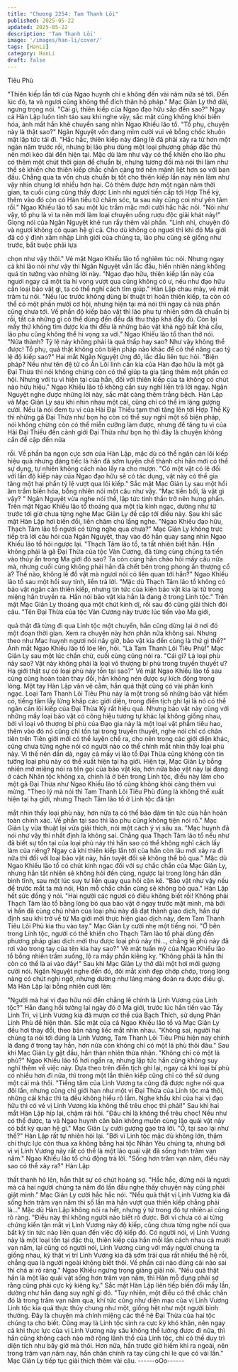 ```yaml
---
title: "Chương 2254: Tam Thanh Lôi"
published: 2025-05-22
updated: 2025-05-22
description: 'Tam Thanh Lôi'
image: '/images/han-li/cover/'
tags: [HanLi]
category: HanLi
draft: false
---
```


Tiêu Phù

"Thiên kiếp lần tới của Ngao huynh chỉ e không đến vài năm nữa
sẽ tới. Đến lúc đó, ta và ngươi cũng không thể đích thân hộ pháp."
Mạc Giản Ly thở dài, ngưng trọng nói.
"Cái gì, thiên kiếp của Ngao đạo hữu sắp đến sao?" Ngay cả Hàn
Lập luôn tỉnh táo sau khi nghe vậy, sắc mặt cũng không khỏi biến
hóa, ánh mắt hắn khẽ chuyển sang nhìn Ngao Khiếu lão tổ.
"Tổ phụ, chuyện này là thật sao?" Ngân Nguyệt vốn đang mỉm
cưởi vui vẻ bỗng chốc khuôn mặt lập tức tái đi.
"Hắc hắc, thiên kiếp này đáng lẽ đã phải xảy ra từ hơn một ngàn
năm trước rồi, nhưng bị lão phu dùng một loại phương pháp đặc
thù nên mới kéo dài đến hiện tại. Mặc dù làm như vậy có thể
khiến cho lão phu có thêm một chút thời gian để chuẩn bị, nhưng
tương đối mà nói thì làm như thế sẽ khiến cho thiên kiếp chắc
chắn càng trở nên mãnh liệt hơn so với ban đầu. Chẳng qua ta
vốn chưa chuẩn bị tốt cho thiên kiếp lần này nên làm như vậy
nhìn chung lợi nhiều hơn hại. Có thêm được hơn một ngàn năm
thời gian, ta cuối cùng cũng thấy được Linh nhi ngươi tiến cấp tới
Hợp Thể kỳ, thêm vào đó còn có Hàn tiểu tử chăm sóc, ta sau này
cũng coi như yên tâm rồi." Ngao Khiếu lão tổ sau một lúc trầm
mặc mới cười hắc hắc nói.
"Nói như vậy, tổ phụ là vì ta nên mới làm loại chuyện uống rượu
độc giải khát này!" Giọng nói của Ngân Nguyệt khẽ run rẩy thêm
vài phần.
"Linh nhi, chuyện đó và ngươi không có quan hệ gì cả. Cho dù
không có ngươi thì khi đó Ma giới đã có ý định xâm nhập Linh giới
của chúng ta, lão phu cũng sẽ giống như trước, bắt buộc phải lựa

chọn như vậy thôi." Vẻ mặt Ngao Khiếu lão tổ nghiêm túc nói.
Nhưng ngay cả khi lão nói như vậy thì Ngân Nguyệt vẫn lắc đầu,
hiển nhiên nàng không quá tin tưởng vào những lời này.
"Ngao đạo hữu, thiên kiếp lần này của ngươi ngay cả một tia hi
vọng vượt qua cũng không có ư, nếu như đạo hữu cần loại bảo
vật gì, ta có thể nghĩ cách tìm giúp." Hàn Lập chau mày, vẻ mặt
trâm tư nói.
"Nếu lúc trước không dùng bí thuật trì hoãn thiên kiếp, ta còn có
thể có một phần mười cơ hội, nhưng hiện tại mà nói thì ngay cả
nửa phần cũng chưa tới. Về phần độ kiếp bảo vật thì lão phu tự
nhiên sớm đã chuẩn bị rồi, tất cả những gì có thể dùng đến đều
đã thu thập khá đầy đủ. Còn lại mấy thứ không tìm được kia thì
đều là những bảo vật khả ngộ bất khả cầu, lão phu cũng không
thể hi vọng xa vời." Ngao Khiếu lão tổ than thở nói.
"Nửa thành? Tỷ lệ này không phải là quá thấp hay sao? Như vậy
không thể được! Tổ phụ, quả thật không còn biện pháp nào khác
để có thể nâng cao tỷ lệ độ kiếp sao?" Hai mắt Ngân Nguyệt ửng
đỏ, lắc đầu liên tục hỏi.
"Biện pháp? Nếu như tên đệ tử có Ẩn Lôi linh căn kia của Hàn
đạo hữu là một gã Đại Thừa thì nói không chừng còn có thể giúp
ta gia tăng thêm một phần cơ hội. Nhưng với tu vi hiện tại của
hắn, đối với thiên kiếp của ta không có chút nào hữu hiệu." Ngao
Khiếu lão tổ không cần suy nghĩ liền trả lời ngay.
Ngân Nguyệt nghe được những lời này, sắc mặt càng thêm trắng
bệch.
Hàn Lập và Mạc Giản Ly sau khi nhìn nhau một cái, cũng chỉ có
thể im lặng gượng cười.
Nếu là nói đem tu vi của Hải Đại Thiếu tạm thời tăng lên tới Hợp
Thể Kỳ thì những gã Đại Thừa như bọn họ còn có thể suy nghĩ
một số biện pháp, nói không chừng còn có thể miễn cưỡng làm
được, nhưng để tăng tu vi của Hải Đại Thiếu đến cảnh giới Đại
Thừa như bọn họ thì đây là chuyện không cần đề cập đến nữa

rồi.
Về phần ba ngọn cực sơn của Hàn Lập, mặc dù có thể ngăn cản
lôi kiếp hiệu quả nhưng đáng tiếc là hắn đã sớm luyện chế thành
chỉ hắn mới có thể sự dụng, tự nhiên không cách nào lấy ra cho
mượn.
"Có một vật có lẽ đối với lần độ kiếp này của Ngao đạo hữu sẽ có
tác dụng, vật này có thể gia tăng một hai phần tỷ lệ vượt qua lôi
kiếp." Sắc mặt Mạc Giản Ly sau một hồi âm trầm biến hóa, bỗng
nhiên nói một câu như vậy.
"Mạc tiền bối, là vật gì vậy? " Ngân Nguyệt vừa nghe nói thế, lập
tức tinh thần trở nên hưng phấn.
Trên mặt Ngao Khiếu lão tổ thoáng qua một tia kinh ngạc, dường
như từ trước tới giờ chưa từng nghe Mạc Giản Ly đề cập tới điều
này.
Sau khi sắc mặt Hàn Lập hơi biến đổi, liền chăm chú lắng nghe.
"Ngao Khiếu đạo hữu, Thạch Tâm lão tổ ngươi có từng nghe qua
chưa?" Mạc Giản Ly không trực tiếp trả lời câu hỏi của Ngân
Nguyệt, thay vào đó hắn quay sang nhìn Ngao Khiếu lão tổ hỏi
ngược lại.
"Thạch Tâm lão tổ, ta tất nhiên biết hắn. Hắn không phải là gã Đại
Thừa của tộc Vân Cương, đã từng cùng chúng ta tiến vào thủy ấn
trong Ma giới đó sao? Ta còn cùng hắn chào hỏi mấy câu nữa mà,
nhưng cuối cùng không phải hắn đã chết bên trong phong ấn
thượng cổ à? Thế nào, không lẽ đồ vật mà ngươi nói có liên quan
tới hắn?" Ngao Khiếu lão tổ sau một hồi suy tính, liền trả lời.
"Mặc dù Thạch Tâm lão tổ không có bảo vật ngăn cản thiên kiếp,
nhưng tin tức của kiện bảo vật kia lại từ trong miệng hắn truyền
ra. Hắn nói bảo vật kia hẳn là đang ở trong Linh tộc." Trên mặt
Mạc Giản Ly thoáng qua một chút kinh dị, rồi sau đó cũng giải
thích đôi câu.
"Tên Đại Thừa của tộc Vân Cương này trước lúc tiến vào Ma giới,

quả thật đã từng đi qua Linh tộc một chuyến, hắn cũng dừng lại ở
nơi đó một đoạn thời gian. Xem ra chuyện này hơn phân nửa
không sai. Nhưng theo như Mạc huynh ngươi nói nãy giờ, bảo vật
kia đến cùng là thứ gì thế?" Ánh mắt Ngao Khiếu lão tổ lóe lên,
hỏi.
"Là Tam Thanh Lôi Tiêu Phù!" Mạc Giản Ly sau một lúc chần chừ,
cuối cùng cũng nói ra.
"Cái gì? Là loại phù này sao? Vật này không phải là loại vô
thượng bí phù trong truyền thuyết ư? Hạ giới thật sự có loại phù
này tồn tại sao?" Vẻ mặt Ngao Khiếu lão tổ sau cùng cũng hoàn
toàn thay đổi, hắn không nén được sự kích động trong lòng.
Một tay Hàn Lập vân vê cằm, hắn quả thật cũng có vài phần kinh
ngạc.
Loại Tam Thanh Lôi Tiêu Phù này là một trong số những bảo vật
hiếm có, tiếng tăm lẫy lừng khắp các giới diện, trong điển tịch ghi
lại là nó có thể ngăn cản lôi kiếp của Đại Thừa Kỳ rất hiệu quả.
Nhưng bảo vật này cùng với những mấy loại bảo vật có công hiệu
tương tự khác lại không giống nhau, bởi vì loại vô thượng bí phù
của Đạo gia này là một loại vật phẩm tiêu hao, thêm vào đó nó
cũng chỉ tồn tại trong truyền thuyết, nghe nói chỉ có chân tiên trên
Tiên giới mới có thể luyện chế ra, cho nên trong các giới diện
khác, cũng chưa từng nghe nói có người nào có thể chính mắt
nhìn thấy loại phù này.
Vì thế nên dần dà, ngay cả mấy vị lão tổ Đại Thừa cũng không
còn tin tưởng loại phù này có thể xuất hiện tại hạ giới.
Hiện tại, Mạc Giản Ly bỗng nhiên mở miệng nói ra tên gọi của
bảo vật kia, hơn nữa bảo vật này lại đang ở cách Nhân tộc không
xa, chính là ở bên trong Linh tộc, điều này làm cho một gã Đại
Thừa như Ngao Khiếu lão tổ cũng không khỏi càng thêm vui
mừng.
"Theo lý mà nói thì Tam Thanh Lôi Tiêu Phù đúng là không thể
xuất hiện tại hạ giới, nhưng Thạch Tâm lão tổ ở Linh tộc đã tận

mắt nhìn thấy loại phù này, hơn nữa ta có thể bảo đảm tin tức của
hắn hoàn toàn chính xác. Về phần tại sao thì lão phu cũng không
tiện nói rõ." Mạc Giản Ly vừa thuật lại vừa giải thích, nói một cách
ý vị sâu xa.
"Mạc huynh đã nói như vậy thì nhất định là không sai. Chẳng qua
Thạch Tâm lão tổ nếu như đã biết sự tồn tại của loại phù này thì
hắn sao có thể không nghĩ cách lấy làm của riêng? Ngay cả khi
thiên kiếp lần tới của hắn còn lâu mới xảy ra đi nữa thì đối với loại
bảo vật này, hắn tuyệt đối sẽ không thể bỏ qua." Mặc dù Ngao
Khiếu lão tổ có chút kinh ngạc đối với sự chắc chắn của Mạc Giản
Ly, nhưng hắn tất nhiên sẽ không hỏi đến cùng, ngược lại trong
lòng hắn dần bình tĩnh, sau một lúc suy tư liền quay qua hỏi cặn
kẽ.
"Bảo vật như vậy nếu để trước mắt ta mà nói, Hàn mỗ chắc chắn
cũng sẽ không bỏ qua." Hàn Lập hết sức đồng ý nói.
"Hai người các ngươi có điều không biết rồi! Không phải Thạch
Tâm lão tổ bằng lòng bỏ qua bảo vật ở ngay trước mặt mình, mà
bởi vì hắn đã cùng chủ nhân của loại phù này đã đạt thành giao
dịch, hắn dự định sau khi trở về từ Ma giới mới thực hiện giao dịch
này, đem Tam Thanh Tiêu Lôi Phù kia thu vào tay." Mạc Giản Ly
cười nhẹ một tiếng nói.
"Ở bên trong Linh tộc, người có thể khiến cho Thạch Tâm lão tổ
phải dùng đến phương pháp giao dịch mới thu được loại phù này
thì..., chẳng lẽ phù này đã rơi vào trong tay của tên kia hay sao?"
Vẻ mặt tuấn mỹ của Ngao Khiếu lão tổ bỗng nhiên trầm xuống, lộ
ra mấy phần kiêng kỵ.
"Không phải là hắn thì còn có thể là ai vào đây!" Sau khi Mạc
Giản Ly thở dài một hơi mới gượng cười nói.
Ngân Nguyệt nghe đến đó, đôi mắt xinh đẹp chớp chớp, trong
lòng nàng có chút nghi ngờ, nhưng dường như láng máng đoán
ra được điều gì.
Mà Hàn Lập lại bỗng nhiên cười lên:

"Người mà hai vị đạo hữu nói đến chẳng lẽ chính là Linh Vương
của Linh tộc?"
Hắn đang hồi tưởng lại ngày đó ở Ma giới, trước lúc hắn tiến vào
Tẩy Linh Trì, vị Linh Vương kia đã mượn cơ thể của Bạch Thích,
sử dụng Phân Linh Phù để hiện thân.
Sắc mặt của cả Ngao Khiếu lão tổ và Mạc Giản Ly đều hơi thay
đổi, theo bản năng liếc mắt nhìn nhau.
"Không sai, người hai chúng ta nói tới đúng là Linh Vương, Tam
Thanh Lôi Tiêu Phù hiện nay chính là đang ở trong tay hắn, hơn
nữa còn không chỉ có một lá phù thôi đâu." Sau khi Mạc Giản Ly
gật đầu, hắn thản nhiên thừa nhận.
"Không chỉ có một lá phù?" Ngao Khiếu lão tổ hơi ngẩn ra, nhưng
lập tức hắn cũng không suy nghĩ thêm về việc này.
Dựa theo trên điển tịch ghi lại, ngay cả khi loại bí phù có nhiều
hơn đi nữa, thì trong một lần thiên kiếp cũng chỉ có thể sử dụng
một cái mà thôi.
"Tiếng tăm của Linh Vương ta cũng đã được nghe nói qua đôi lần,
nhưng cũng chỉ giới hạn như một vị Đại Thừa của Linh tộc mà
thôi, những cái khác thì ta đều không hiểu rõ lắm. Nghe khẩu khí
của hai vị đạo hữu thì có vẻ vị Linh Vương kia không thể trêu chọc
thì phải!" Sau khi hai mắt Hàn Lập híp lại, chậm rãi hỏi.
"Đâu chỉ là không thể trêu chọc! Nếu như có thể được, ta và Ngao
huynh căn bản không muốn cùng lão quái vật này có bất kỳ quan
hệ gì." Mạc Giản Ly cười gượng gạo trả lời.
"Ồ, tại sao lại như thế?" Hàn Lập rất tự nhiên hỏi lại.
"Bởi vì Linh tộc mặc dù không lớn, thậm chí thực lực còn thua xa
không bằng hai tộc Nhân Yêu chúng ta, nhưng bởi vì vị Linh
Vương này rất có thể là một lão quái vật đã sống hơn trăm vạn
năm." Ngao Khiếu lão tổ chủ động trả lời.
"Sống hơn trăm vạn năm, điều này sao có thể xảy ra?" Hàn Lập

thất thanh hô lên, hắn thật sự có chút hoảng sợ.
"Hắc hắc, đừng nói là ngươi mà cả hai người chúng ta năm đó lần
đầu nghe thấy chuyện này cũng phải giật mình." Mạc Giản Ly
cười hắc hắc nói.
"Nếu quả thật vị Linh Vương kia đã sống hơn trăm vạn năm thì số
lần mà hắn vượt qua thiên kiếp chẳng phải là..." Mặc dù Hàn Lập
không nói ra hết, nhưng ý tứ trong đó tự nhiên ai cũng rõ ràng.
"Điều này thì không người nào biết rõ được. Bởi vì chưa có ai
từng chứng kiến tận mắt vị Linh Vương này độ kiếp, cũng chưa
từng nghe nói qua bất kỳ tin tức nào liên quan đến việc độ kiếp
đó. Có người nói, vị Linh Vương này là một loại tồn tại đặc thù,
thiên kiếp của hắn mỗi lần cách nhau cả mười vạn năm, lại cũng
có người nói, Linh Vương cùng với mấy người chúng ta giống
nhau, kỳ thật vị trí Linh Vương kia đã sớm trải qua rất nhiều thế hệ
rồi, chẳng qua là người ngoài không biết thôi. Về phần cái nào
đúng cái nào sai thì chả ai rõ ràng." Ngao Khiếu ngưng trọng
giảng giải nói.
"Nếu quả thật hắn là một lão quái vật sống hơn trăm vạn năm, thì
Hàn mỗ đụng phải sợ rằng cũng phải cực kỳ kiêng kỵ." Sắc mặt
Hàn Lập liên tiếp biến đổi mấy lần, dường như hắn đang suy nghĩ
gì đó.
"Tuy nhiên, một điều có thể chắc chắn đó là trong trăm vạn năm
qua, khí tức cũng như diện mạo của vị Linh Vương Linh tộc kia
quả thực thủy chung như một, giống hệt như một người bình
thường. Đây là chuyện mà chính miệng các thế hệ Đại Thừa của
hai tộc chúng ta cho biết. Cũng may là Linh tộc sinh ra cực kỳ khó
khăn, nên ngay cả khi thực lực của vị Linh Vương này sâu không
thể lường được đi nữa, thì hắn cũng không cách nào mở rộng
lãnh thổ của Linh tộc, chỉ có thể duy trì diện tích như bây giờ mà
thôi. Hơn nữa, hắn trước giờ hiếm khi ra ngoài, nên trong trăm
vạn năm nay, hắn chân chính ra tay cũng chỉ le que có vài lần."
Mạc Giản Ly tiếp tục giải thích thêm vài câu.
------oOo------
